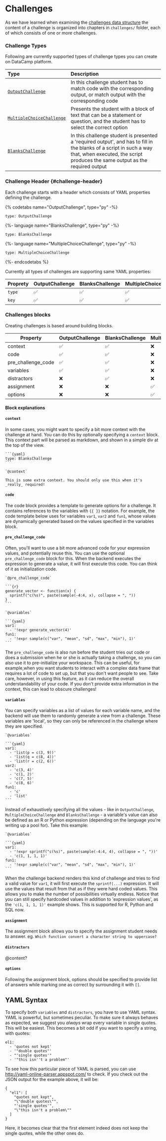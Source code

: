# Challenges

As we have learned when examining the [challenges data structure](repo-structure.md) the content of a challenge is organized into chapters in `challenges/` folder, each of which consists of one or more challenges.

### Challenge Types

Following are currently supported types of challenge types you can create on DataCamp platform.

| Type                          | Description                                                                |
|:------------------------------|:---------------------------------------------------------------------------|
| [`OutputChallenge`](/challenges/content/output-challenge.md) | In this challenge student has to match code with the corresponding output, or match output with the corresponding code|
| [`MultipleChoiceChallenge`](/challenges/content/multiple-choice-challenge)  | Presents the student with a block of text that can be a statement or question, and the student has to select the correct option |
| [`BlanksChallenge`](/challenges/content/blanks-challenge.md) | In this challenge student is presented a 'required output', and has to fill in the blanks of a script in such a way that, when executed, the script produces the same output as the required output    |

### Challenge Header {#challenge-header}

Each challenge starts with a header which consists of YAML properties defining the challenge.  

{% codetabs name="OutputChallenge", type="py" -%}
```{yaml}
type: OutputChallenge
```
{%- language name="BlanksChallenge", type="py" -%}
```{yaml}
type: BlanksChallenge
```
{%- language name="MultipleChoiceChallenge", type="py" -%}
```{yaml}
type: MultipleChoiceChallenge
```
{%- endcodetabs %}

Currently all types of challenges are supporting same YAML properties:

| Proprety | OutputChallenge    | BlanksChallenge    | MultipleChoiceChallenge  |
|----------|--------------------|--------------------|--------------------|
| `type`     | :white_check_mark: | :white_check_mark: | :white_check_mark: |
| `key`      | :white_check_mark: | :white_check_mark: | :white_check_mark: |

### Challenges blocks

Creating challenges is based around building blocks.

| Property           | OutputChallenge    | BlanksChallenge    | MultipleChoiceChallenge  |
|--------------------|--------------------|--------------------|--------------------|
| context            | :white_check_mark: | :white_check_mark: | :x:                |
| code               | :white_check_mark: | :white_check_mark: | :x:                |
| pre_challenge_code | :white_check_mark: | :white_check_mark: | :x:                |
| variables          | :white_check_mark: | :white_check_mark: | :x:                |
| distractors        | :x:                | :white_check_mark: | :x:                |
| assignment         | :x:                | :x:                | :white_check_mark: |
| options            | :x:                | :x:                | :white_check_mark: |

#### Block explanations

#### `context`

In some cases, you might want to specify a bit more context with the challenge at hand. You can do this by optionally specifying a `context` block. This context part will be parsed as markdown, and shown in a simple div at the top of the view.

    ```{yaml}
    type: BlanksChallenge 
    ```

    `@context`

    This is some extra context. You should only use this when it's _really_ required!

#### `code`

The code block provides a template to generate options for a challenge. It contains references to the variables with `{{ }}` notation.
For example, the code template below uses for variables `var1`, `var2` and `fun1`, whose values are dynamically generated based on the values specified in the variables block.

#### `pre_challenge_code`

Often, you'll want to use a bit more advanced code for your expression values, and potentially reuse this. You can use the optional `pre_challenge_code` block for this. When the backend executes the expression to generate a value, it will first execute this code. You can think of it as initialization code.

    `@pre_challenge_code`

    ```{r}
    generate_vector <- function(x) {
      sprintf("c(%s)", paste(sample(-4:4, x), collapse = ", "))
    }
    ```

    `@variables`

    ```{yaml}
    var1:
      - '!expr generate_vector(4)'
    fun1:
      - '!expr sample(c("var", "mean", "sd", "max", "min"), 1)'
    ```

The `pre_challenge_code` is also run before the student tries out code or does a submission when he or she is actually taking a challenge, so you can also use it to pre-initialize your workspace. This can be useful, for example,when you want students to interact with a complex data frame that requires a lot of code to set up, but that you don't want people to see. Take care, however, in using this feature, as it can reduce the overall understandability of your code. If you don't provide extra information in the context, this can lead to obscure challenges!

#### `variables`

You can specify variables as a list of values for each variable name, and the backend will use them to randomly generate a view from a challenge. These variables are 'local', so they can only be referenced in the challenge where they are specified.

    `@variables`

    ```{yaml}
    var1:
      - 'list(p = c(3, 9))'
      - 'list(q = c(8, 4))'
      - 'list(r = c(2, 6))'
    var2:
      - 'c(3, 4)'
      - 'c(1, 2)'
      - 'c(7, 5)'
      - 'c(8, 6)'
    fun1:
      - 'c'
      - 'list'
    ```

Instead of exhaustively specifying all the values - like in `OutputChallenge`, `MultipleChoiceChallenge` and `BlanksChallenge` - a variable's value can also be defined as an R or Python expression (depending on the language you're writing up a pool for). Take this example:

    `@variables`

    ```{yaml}
    var1:
      - '!expr sprintf("c(%s)", paste(sample(-4:4, 4), collapse = ", "))'
      - 'c(1, 1, 1, 1)'
    fun1:
      - '!expr sample(c("var", "mean", "sd", "max", "min"), 1)'
    ```

When the challenge backend renders this kind of challenge and tries to find a valid value for `var1`, it will first execute the `sprintf(...)` expression. It will use the values that result from that as if they were hard coded values. This allows you to make the number of possibilities virtually endless. Notice that you can still specify hardcoded values in addition to 'expression values', as the `'c(1, 1, 1, 1)'` example shows. This is supported for R, Python and SQL now.

#### `assignment`

The assignment block allows you to specify the assignment student needs to answer. eg. `Which function convert a character string to uppercase?`

#### `distractors`

@content?

#### `options`

Following the assignment block, options should be specified to provide list of answers while marking one as correct by surrounding it with `[]`.

## YAML Syntax

To specify both `variables` and `distractors`, you have to use YAML syntax. YAML is powerful, but sometimes peculiar. To make sure it always behaves as expected, we suggest you _always_ wrap every variable in single quotes. This will be easiest. This becomes a bit odd if you want to specify a string, with quotes:

    el1:
      - 'quotes not kept'
      - '"double quotes"'
      - "'single quotes'"
      - '"this isn''t a problem"'

To see how this particular piece of YAML is parsed, you can use http://yaml-online-parser.appspot.com/ to check. If you check out the JSON output for the example above, it will be:

    {
      "el1": [
        "quotes not kept",
        "\"double quotes\"",
        "'single quotes'",
        "\"this isn't a problem\""
      ]
    }

Here, it becomes clear that the first element indeed does not keep the single quotes, while the other ones do.
